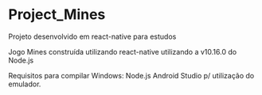 # Project_Mines
Projeto desenvolvido em react-native para estudos

Jogo Mines construída utilizando react-native utilizando a v10.16.0 do Node.js

Requisitos para compilar Windows: Node.js Android Studio p/ utilização do emulador.


